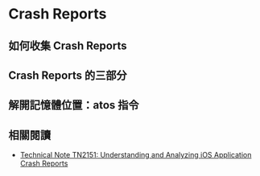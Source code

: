 Crash Reports
=============

如何收集 Crash Reports
----------------------

Crash Reports 的三部分
----------------------

解開記憶體位置：atos 指令
-------------------------

相關閱讀
--------

* [Technical Note TN2151: Understanding and Analyzing iOS Application Crash Reports](https://developer.apple.com/library/ios/technotes/tn2151/_index.html_)
